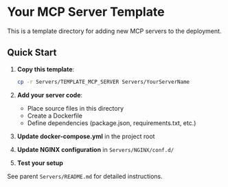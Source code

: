 # Your MCP Server Template

This is a template directory for adding new MCP servers to the deployment.

## Quick Start

1. **Copy this template**:
   ```bash
   cp -r Servers/TEMPLATE_MCP_SERVER Servers/YourServerName
   ```

2. **Add your server code**:
   - Place source files in this directory
   - Create a Dockerfile
   - Define dependencies (package.json, requirements.txt, etc.)

3. **Update docker-compose.yml** in the project root

4. **Update NGINX configuration** in `Servers/NGINX/conf.d/`

5. **Test your setup**

See parent `Servers/README.md` for detailed instructions.
